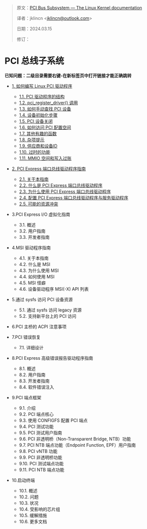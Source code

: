 > 原文：[PCI Bus Subsystem  — The Linux Kernel documentation](https://docs.kernel.org/PCI/index.html)
>
> 译者：jklincn \<jklincn@outlook.com\>
>
> 日期：2024.03.15
>
> 修订：

# PCI 总线子系统

**已知问题：二级目录需要右键-在新标签页中打开链接才能正确跳转**

- [1. 如何编写 Linux PCI 驱动程序](pci_pci.md)
  - [1.1. PCI 驱动程序的结构](pci_pci.md#11-pci-驱动程序的结构)
  - [1.2. pci_register_driver() 调用](pci_pci.md#12-pci_register_driver-调用)
  - [1.3. 如何手动查找 PCI 设备](pci_pci.md#13-如何手动查找-PCI-设备)
  - [1.4. 设备初始化步骤](pci_pci.md#14-设备初始化步骤)
  - [1.5. PCI 设备关闭](pci_pci.md#15-PCI-设备关闭)
  - [1.6. 如何访问 PCI 配置空间](pci_pci.md#16-如何访问-PCI-配置空间)
  - [1.7. 其他有趣的函数](pci_pci.md#17-其他有趣的函数)
  - [1.8. 杂项提示](pci_pci.md#18-杂项提示)
  - [1.9. 供应商和设备ID](pci_pci.md#19-供应商和设备ID)
  - [1.10. 过时的功能](pci_pci.md#110-过时的功能)
  - [1.11. MMIO 空间和写入过账](pci_pci.md#111-MMIO-空间和写入过账)
  
- [2. PCI Express 端口总线驱动程序指南](pci_pciebus-howto.md)
  - [2.1. 关于本指南](pci_pciebus-howto.md#21-关于本指南)
  - [2.2. 什么是 PCI Express 端口总线驱动程序](pci_pciebus-howto.md#22-什么是-pci-express-端口总线驱动程序)
  - [2.3. 为什么使用 PCI Express 端口总线驱动程序](pci_pciebus-howto.md#23-为什么使用-pci-express-端口总线驱动程序)
  - [2.4. 配置 PCI Express 端口总线驱动程序与服务驱动程序](pci_pciebus-howto.md#24-配置-pci-express-端口总线驱动程序与服务驱动程序)
  - [2.5. 可能的资源冲突](pci_pciebus-howto.md#25-可能的资源冲突)
  
- 3.PCI Express I/O 虚拟化指南
  - 3.1. 概述
  - 3.2. 用户指南
  - 3.3. 开发者指南
  
- 4.MSI 驱动程序指南

  - 4.1. 关于本指南
  - 4.2. 什么是 MSI
  - 4.3. 为什么使用 MSI
  - 4.4. 如何使用 MSI
  - 4.5. MSI 怪癖
  - 4.6. 设备驱动程序 MSI(-X)  API 列表

- 5.通过 sysfs 访问 PCI 设备资源

  - 5.1. 通过 sysfs 访问 legacy 资源
  - 5.2. 支持新平台上的 PCI 访问

- 6.PCI 主桥的 ACPI 注意事项

- 7.PCI 错误恢复

  - 7.1. 详细设计

- 8.PCI Express 高级错误报告驱动程序指南

  - 8.1. 概述
  - 8.2. 用户指南
  - 8.3. 开发者指南
  - 8.4. 软件错误注入

- 9.PCI 端点框架

  - 9.1. 介绍
  - 9.2. PCI 端点核心
  - 9.3. 使用 CONFIGFS 配置 PCI 端点
  - 9.4. PCI 测试功能
  - 9.5. PCI 测试用户指南
  - 9.6. PCI 非透明桥（Non-Transparent Bridge, NTB）功能
  - 9.7. PCI NTB 端点功能（Endpoint Function, EPF）用户指南
  - 9.8. PCI vNTB 功能
  - 9.9. PCI 非透明桥功能
  - 9.10. PCI 测试端点功能
  - 9.11. PCI NTB 端点功能

- 10.启动终端

  - 10.1. 概述
  - 10.2. 问题
  - 10.3. 状况
  - 10.4. 受影响的芯片组
  - 10.5. 缓解措施
  - 10.6. 更多文档

